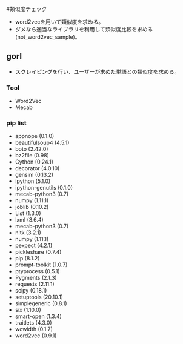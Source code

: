 #類似度チェック

- word2vecを用いて類似度を求める。
- ダメなら適当なライブラリを利用して類似度比較を求める(not_word2vec_sample)。

## gorl
- スクレイピングを行い、ユーザーが求めた単語との類似度を求める。

### Tool
- Word2Vec
- Mecab

### pip list
- appnope (0.1.0)
- beautifulsoup4 (4.5.1)
- boto (2.42.0)
- bz2file (0.98)
- Cython (0.24.1)
- decorator (4.0.10)
- gensim (0.13.2)
- ipython (5.1.0)
- ipython-genutils (0.1.0)
- mecab-python3 (0.7)
- numpy (1.11.1)
- joblib (0.10.2)
- List (1.3.0)
- lxml (3.6.4)
- mecab-python3 (0.7)
- nltk (3.2.1)
- numpy (1.11.1)
- pexpect (4.2.1)
- pickleshare (0.7.4)
- pip (8.1.2)
- prompt-toolkit (1.0.7)
- ptyprocess (0.5.1)
- Pygments (2.1.3)
- requests (2.11.1)
- scipy (0.18.1)
- setuptools (20.10.1)
- simplegeneric (0.8.1)
- six (1.10.0)
- smart-open (1.3.4)
- traitlets (4.3.0)
- wcwidth (0.1.7)
- word2vec (0.9.1)
